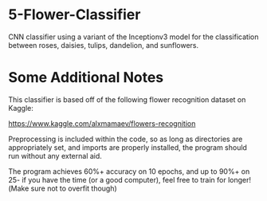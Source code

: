 # 5-Flower-Classifier
CNN classifier using a variant of the Inceptionv3 model for the classification between roses, daisies, tulips, dandelion, and sunflowers.

# Some Additional Notes

This classifier is based off of the following flower recognition dataset on Kaggle:

https://www.kaggle.com/alxmamaev/flowers-recognition

Preprocessing is included within the code, so as long as directories are appropriately set, and imports are properly installed, the program should run without any external aid.

The program achieves 60%+ accuracy on 10 epochs, and up to 90%+ on 25- if you have the time (or a good computer), feel free to train for longer!(Make sure not to overfit though)
